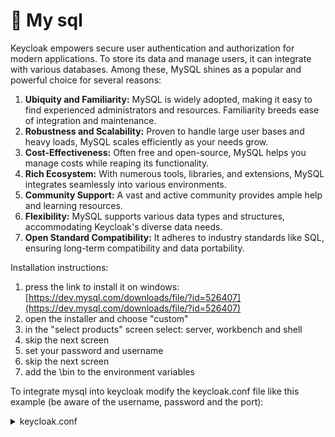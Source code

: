 # 🐬 My sql

Keycloak empowers secure user authentication and authorization for modern applications. To store its data and manage users, it can integrate with various databases. Among these, MySQL shines as a popular and powerful choice for several reasons:

1. **Ubiquity and Familiarity:** MySQL is widely adopted, making it easy to find experienced administrators and resources. Familiarity breeds ease of integration and maintenance.
2. **Robustness and Scalability:** Proven to handle large user bases and heavy loads, MySQL scales efficiently as your needs grow.
3. **Cost-Effectiveness:** Often free and open-source, MySQL helps you manage costs while reaping its functionality.
4. **Rich Ecosystem:** With numerous tools, libraries, and extensions, MySQL integrates seamlessly into various environments.
5. **Community Support:** A vast and active community provides ample help and learning resources.
6. **Flexibility:** MySQL supports various data types and structures, accommodating Keycloak's diverse data needs.
7. **Open Standard Compatibility:** It adheres to industry standards like SQL, ensuring long-term compatibility and data portability.

Installation instructions:

1. press the link to install it on windows: [https://dev.mysql.com/downloads/file/?id=526407](https://dev.mysql.com/downloads/file/?id=526407)
2. open the installer and choose "custom"
3. in the "select products" screen select: server, workbench and shell
4. skip the next screen
5. set your password and username
6. skip the next screen
7. add the \bin to the environment variables

To integrate mysql into keycloak modify the keycloak.conf file like this example (be aware of the username, password and the port):

<details>

<summary>keycloak.conf</summary>

```
# Basic settings for running in production. Change accordingly before deploying the server.

# Database

# The database vendor.

db=mysql

# The username of the database user.

db-username=keycloak

# The password of the database user.

db-password=keycloak

# The full database JDBC URL. If not provided, a default URL is set based on the selected database vendor.

db-url=jdbc:mysql://localhost:3306/keycloak

# Observability

# If the server should expose healthcheck endpoints.

#health-enabled=true

# If the server should expose metrics endpoints.

#metrics-enabled=true

# HTTP

# The file path to a server certificate or certificate chain in PEM format.

#https-certificate-file=${kc.home.dir}conf/server.crt.pem

# The file path to a private key in PEM format.

#https-certificate-key-file=${kc.home.dir}conf/server.key.pem

# The proxy address forwarding mode if the server is behind a reverse proxy.

#proxy=reencrypt

# Do not attach route to cookies and rely on the session affinity capabilities from reverse proxy

#spi-sticky-session-encoder-infinispan-should-attach-route=false

# Hostname for the Keycloak server.

#hostname=myhostname

http-port=8085
```

</details>
